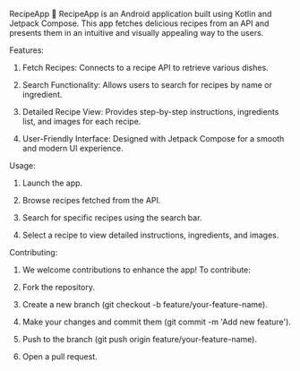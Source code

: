 RecipeApp 🍲
RecipeApp is an Android application built using Kotlin and Jetpack Compose. This app fetches delicious recipes from an API and presents them in an intuitive and visually appealing way to the users.

Features:

1) Fetch Recipes: Connects to a recipe API to retrieve various dishes.

2) Search Functionality: Allows users to search for recipes by name or ingredient.

3) Detailed Recipe View: Provides step-by-step instructions, ingredients list, and images for each recipe.

4) User-Friendly Interface: Designed with Jetpack Compose for a smooth and modern UI experience.

Usage:

1) Launch the app.

2) Browse recipes fetched from the API.

3) Search for specific recipes using the search bar.

4) Select a recipe to view detailed instructions, ingredients, and images.

Contributing:

1) We welcome contributions to enhance the app! To contribute:

2) Fork the repository.

3) Create a new branch (git checkout -b feature/your-feature-name).

4) Make your changes and commit them (git commit -m 'Add new feature').

5) Push to the branch (git push origin feature/your-feature-name).

6) Open a pull request.
